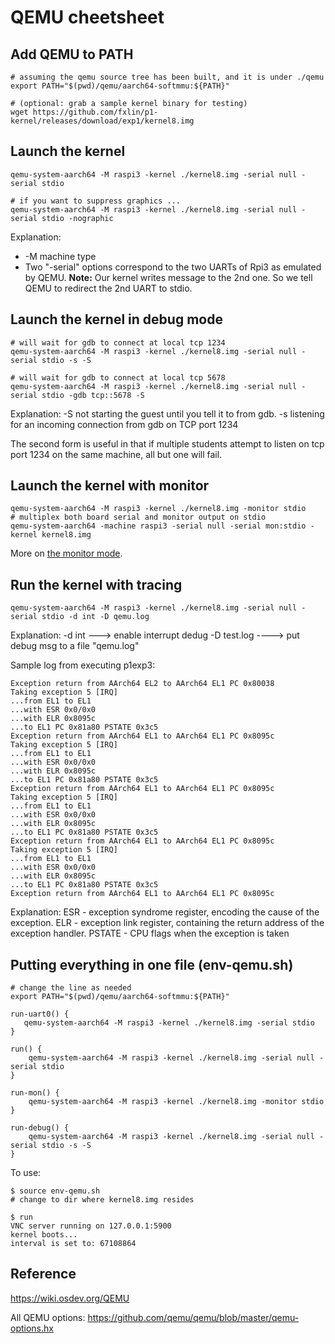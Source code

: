 # QEMU cheetsheet

## Add QEMU to PATH

```
# assuming the qemu source tree has been built, and it is under ./qemu
export PATH="$(pwd)/qemu/aarch64-softmmu:${PATH}"

# (optional: grab a sample kernel binary for testing)
wget https://github.com/fxlin/p1-kernel/releases/download/exp1/kernel8.img
```

## Launch the kernel 

```
qemu-system-aarch64 -M raspi3 -kernel ./kernel8.img -serial null -serial stdio

# if you want to suppress graphics ... 
qemu-system-aarch64 -M raspi3 -kernel ./kernel8.img -serial null -serial stdio -nographic
```
Explanation: 
* -M machine type
* Two "-serial" options correspond to the two UARTs of Rpi3 as emulated by QEMU. **Note:** Our kernel writes message to the 2nd one. So we tell QEMU to redirect the 2nd UART to stdio. 

## Launch the kernel in debug mode

```
# will wait for gdb to connect at local tcp 1234
qemu-system-aarch64 -M raspi3 -kernel ./kernel8.img -serial null -serial stdio -s -S

# will wait for gdb to connect at local tcp 5678
qemu-system-aarch64 -M raspi3 -kernel ./kernel8.img -serial null -serial stdio -gdb tcp::5678 -S
```
Explanation: -S not starting the guest until you tell it to from gdb. 
-s listening for an incoming connection from gdb on TCP port 1234

The second form is useful in that if multiple students attempt to listen on tcp port 1234 on the same machine, all but one will fail. 

## Launch the kernel with monitor 
```
qemu-system-aarch64 -M raspi3 -kernel ./kernel8.img -monitor stdio
# multiplex both board serial and monitor output on stdio
qemu-system-aarch64 -machine raspi3 -serial null -serial mon:stdio -kernel kernel8.img
```
More on [the monitor mode](https://en.wikibooks.org/wiki/QEMU/Monitor). 

## Run the kernel with tracing 
```
qemu-system-aarch64 -M raspi3 -kernel ./kernel8.img -serial null -serial stdio -d int -D qemu.log 
```
Explanation: -d int ---> enable interrupt dedug       -D test.log  ----> put debug msg to a file "qemu.log"

Sample log from executing  p1exp3:

```
Exception return from AArch64 EL2 to AArch64 EL1 PC 0x80038
Taking exception 5 [IRQ]
...from EL1 to EL1
...with ESR 0x0/0x0
...with ELR 0x8095c
...to EL1 PC 0x81a80 PSTATE 0x3c5
Exception return from AArch64 EL1 to AArch64 EL1 PC 0x8095c
Taking exception 5 [IRQ]
...from EL1 to EL1
...with ESR 0x0/0x0
...with ELR 0x8095c
...to EL1 PC 0x81a80 PSTATE 0x3c5
Exception return from AArch64 EL1 to AArch64 EL1 PC 0x8095c
Taking exception 5 [IRQ]
...from EL1 to EL1
...with ESR 0x0/0x0
...with ELR 0x8095c
...to EL1 PC 0x81a80 PSTATE 0x3c5
Exception return from AArch64 EL1 to AArch64 EL1 PC 0x8095c
Taking exception 5 [IRQ]
...from EL1 to EL1
...with ESR 0x0/0x0
...with ELR 0x8095c
...to EL1 PC 0x81a80 PSTATE 0x3c5
Exception return from AArch64 EL1 to AArch64 EL1 PC 0x8095c
```

Explanation: ESR - exception syndrome register, encoding the cause of the exception. ELR - exception link register, containing the return address of the exception handler. PSTATE - CPU flags when the exception is taken 

## Putting everything in one file (env-qemu.sh)

```
# change the line as needed
export PATH="$(pwd)/qemu/aarch64-softmmu:${PATH}"

run-uart0() {
   qemu-system-aarch64 -M raspi3 -kernel ./kernel8.img -serial stdio
}

run() {
    qemu-system-aarch64 -M raspi3 -kernel ./kernel8.img -serial null -serial stdio
}

run-mon() {
    qemu-system-aarch64 -M raspi3 -kernel ./kernel8.img -monitor stdio
}

run-debug() {
    qemu-system-aarch64 -M raspi3 -kernel ./kernel8.img -serial null -serial stdio -s -S
}
```

To use: 

```
$ source env-qemu.sh
# change to dir where kernel8.img resides

$ run
VNC server running on 127.0.0.1:5900
kernel boots...
interval is set to: 67108864
```



## Reference

https://wiki.osdev.org/QEMU

All QEMU options: https://github.com/qemu/qemu/blob/master/qemu-options.hx


